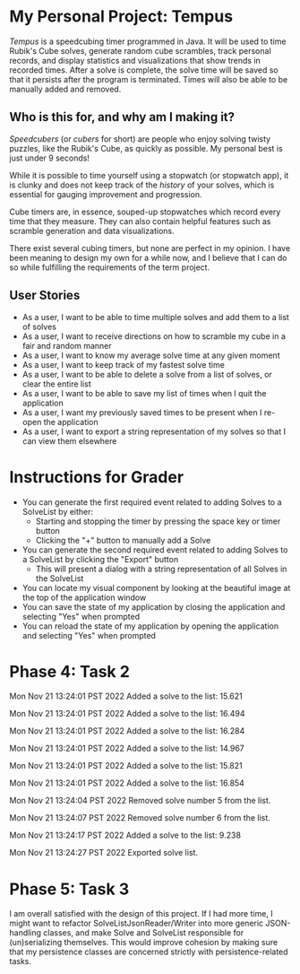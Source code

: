 # My Personal Project: Tempus
_Tempus_ is a speedcubing timer programmed in Java. It will be used to time Rubik's Cube solves, generate random cube scrambles, track personal records, and display statistics and visualizations that show trends in recorded times.
After a solve is complete, the solve time will be saved so that it persists after the program is terminated. Times will also be able to be manually added and removed.

## Who is this for, and why am I making it?

_Speedcubers_ (or _cubers_ for short) are people who enjoy solving twisty puzzles, like the Rubik's Cube, as quickly as possible. My personal best is just under 9 seconds!

While it is possible to time yourself using a stopwatch (or stopwatch app), it is clunky and does not keep track of the *history* of your solves, which is essential for gauging improvement and progression.

Cube timers are, in essence, souped-up stopwatches which record every time that they measure. They can also contain helpful features such as scramble generation and data visualizations.

There exist several cubing timers, but none are perfect in my opinion. I have been meaning to design my own for a while now, and I believe that I can do so while fulfilling the requirements of the term project.

## User Stories

- As a user, I want to be able to time multiple solves and add them to a list of solves 
- As a user, I want to receive directions on how to scramble my cube in a fair and random manner
- As a user, I want to know my average solve time at any given moment
- As a user, I want to keep track of my fastest solve time
- As a user, I want to be able to delete a solve from a list of solves, or clear the entire list
- As a user, I want to be able to save my list of times when I quit the application
- As a user, I want my previously saved times to be present when I re-open the application
- As a user, I want to export a string representation of my solves so that I can view them elsewhere

# Instructions for Grader
- You can generate the first required event related to adding Solves to a SolveList by either:
  - Starting and stopping the timer by pressing the space key or timer button
  - Clicking the "+" button to manually add a Solve
- You can generate the second required event related to adding Solves to a SolveList by clicking the "Export" button
  - This will present a dialog with a string representation of all Solves in the SolveList
- You can locate my visual component by looking at the beautiful image at the top of the application window
- You can save the state of my application by closing the application and selecting "Yes" when prompted
- You can reload the state of my application by opening the application and selecting "Yes" when prompted

# Phase 4: Task 2
Mon Nov 21 13:24:01 PST 2022
Added a solve to the list: 15.621

Mon Nov 21 13:24:01 PST 2022
Added a solve to the list: 16.494

Mon Nov 21 13:24:01 PST 2022
Added a solve to the list: 16.284

Mon Nov 21 13:24:01 PST 2022
Added a solve to the list: 14.967

Mon Nov 21 13:24:01 PST 2022
Added a solve to the list: 15.821

Mon Nov 21 13:24:01 PST 2022
Added a solve to the list: 16.854

Mon Nov 21 13:24:04 PST 2022
Removed solve number 5 from the list.

Mon Nov 21 13:24:07 PST 2022
Removed solve number 6 from the list.

Mon Nov 21 13:24:17 PST 2022
Added a solve to the list: 9.238

Mon Nov 21 13:24:27 PST 2022
Exported solve list.

# Phase 5: Task 3
I am overall satisfied with the design of this project.
If I had more time, I might want to refactor SolveListJsonReader/Writer into more generic JSON-handling classes, and make Solve and SolveList responsible for (un)serializing themselves.
This would improve cohesion by making sure that my persistence classes are concerned strictly with persistence-related tasks.